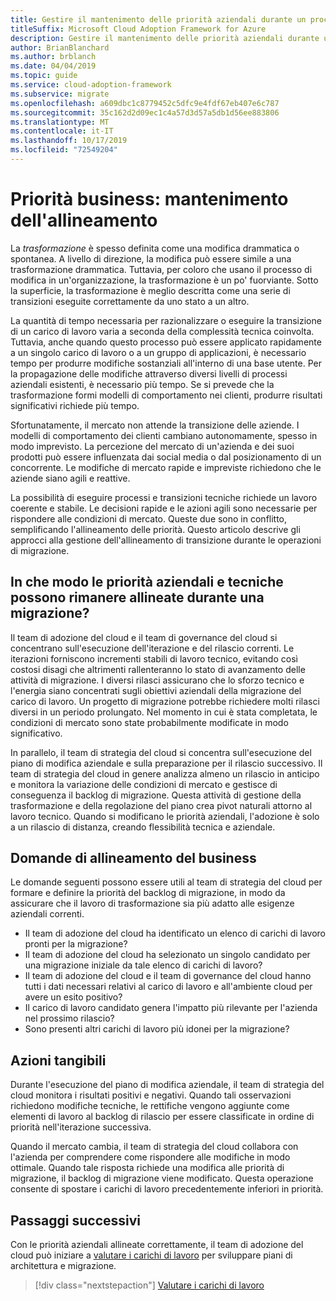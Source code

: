 ```yaml
---
title: Gestire il mantenimento delle priorità aziendali durante un processo di trasformazione a lungo termine
titleSuffix: Microsoft Cloud Adoption Framework for Azure
description: Gestire il mantenimento delle priorità aziendali durante un processo di trasformazione a lungo termine.
author: BrianBlanchard
ms.author: brblanch
ms.date: 04/04/2019
ms.topic: guide
ms.service: cloud-adoption-framework
ms.subservice: migrate
ms.openlocfilehash: a609dbc1c8779452c5dfc9e4fdf67eb407e6c787
ms.sourcegitcommit: 35c162d2d09ec1c4a57d3d57a5db1d56ee883806
ms.translationtype: MT
ms.contentlocale: it-IT
ms.lasthandoff: 10/17/2019
ms.locfileid: "72549204"
---
```

# <a name="business-priorities-maintaining-alignment"></a>Priorità business: mantenimento dell'allineamento

La *trasformazione* è spesso definita come una modifica drammatica o spontanea. A livello di direzione, la modifica può essere simile a una trasformazione drammatica. Tuttavia, per coloro che usano il processo di modifica in un'organizzazione, la trasformazione è un po' fuorviante. Sotto la superficie, la trasformazione è meglio descritta come una serie di transizioni eseguite correttamente da uno stato a un altro.

La quantità di tempo necessaria per razionalizzare o eseguire la transizione di un carico di lavoro varia a seconda della complessità tecnica coinvolta. Tuttavia, anche quando questo processo può essere applicato rapidamente a un singolo carico di lavoro o a un gruppo di applicazioni, è necessario tempo per produrre modifiche sostanziali all'interno di una base utente. Per la propagazione delle modifiche attraverso diversi livelli di processi aziendali esistenti, è necessario più tempo. Se si prevede che la trasformazione formi modelli di comportamento nei clienti, produrre risultati significativi richiede più tempo.

Sfortunatamente, il mercato non attende la transizione delle aziende. I modelli di comportamento dei clienti cambiano autonomamente, spesso in modo imprevisto. La percezione del mercato di un'azienda e dei suoi prodotti può essere influenzata dai social media o dal posizionamento di un concorrente. Le modifiche di mercato rapide e impreviste richiedono che le aziende siano agili e reattive.

La possibilità di eseguire processi e transizioni tecniche richiede un lavoro coerente e stabile. Le decisioni rapide e le azioni agili sono necessarie per rispondere alle condizioni di mercato. Queste due sono in conflitto, semplificando l'allineamento delle priorità. Questo articolo descrive gli approcci alla gestione dell'allineamento di transizione durante le operazioni di migrazione.

<!-- markdownlint-disable MD026 -->

## <a name="how-can-business-and-technical-priorities-stay-aligned-during-a-migration"></a>In che modo le priorità aziendali e tecniche possono rimanere allineate durante una migrazione?

Il team di adozione del cloud e il team di governance del cloud si concentrano sull'esecuzione dell'iterazione e del rilascio correnti. Le iterazioni forniscono incrementi stabili di lavoro tecnico, evitando così costosi disagi che altrimenti rallenteranno lo stato di avanzamento delle attività di migrazione. I diversi rilasci assicurano che lo sforzo tecnico e l'energia siano concentrati sugli obiettivi aziendali della migrazione del carico di lavoro. Un progetto di migrazione potrebbe richiedere molti rilasci diversi in un periodo prolungato. Nel momento in cui è stata completata, le condizioni di mercato sono state probabilmente modificate in modo significativo.

In parallelo, il team di strategia del cloud si concentra sull'esecuzione del piano di modifica aziendale e sulla preparazione per il rilascio successivo. Il team di strategia del cloud in genere analizza almeno un rilascio in anticipo e monitora la variazione delle condizioni di mercato e gestisce di conseguenza il backlog di migrazione. Questa attività di gestione della trasformazione e della regolazione del piano crea pivot naturali attorno al lavoro tecnico. Quando si modificano le priorità aziendali, l'adozione è solo a un rilascio di distanza, creando flessibilità tecnica e aziendale.

## <a name="business-alignment-questions"></a>Domande di allineamento del business

Le domande seguenti possono essere utili al team di strategia del cloud per formare e definire la priorità del backlog di migrazione, in modo da assicurare che il lavoro di trasformazione sia più adatto alle esigenze aziendali correnti.

- Il team di adozione del cloud ha identificato un elenco di carichi di lavoro pronti per la migrazione?
- Il team di adozione del cloud ha selezionato un singolo candidato per una migrazione iniziale da tale elenco di carichi di lavoro?
- Il team di adozione del cloud e il team di governance del cloud hanno tutti i dati necessari relativi al carico di lavoro e all'ambiente cloud per avere un esito positivo?
- Il carico di lavoro candidato genera l'impatto più rilevante per l'azienda nel prossimo rilascio?
- Sono presenti altri carichi di lavoro più idonei per la migrazione?

## <a name="tangible-actions"></a>Azioni tangibili

Durante l'esecuzione del piano di modifica aziendale, il team di strategia del cloud monitora i risultati positivi e negativi. Quando tali osservazioni richiedono modifiche tecniche, le rettifiche vengono aggiunte come elementi di lavoro al backlog di rilascio per essere classificate in ordine di priorità nell'iterazione successiva.

Quando il mercato cambia, il team di strategia del cloud collabora con l'azienda per comprendere come rispondere alle modifiche in modo ottimale. Quando tale risposta richiede una modifica alle priorità di migrazione, il backlog di migrazione viene modificato. Questa operazione consente di spostare i carichi di lavoro precedentemente inferiori in priorità.

## <a name="next-steps"></a>Passaggi successivi

Con le priorità aziendali allineate correttamente, il team di adozione del cloud può iniziare a [valutare i carichi di lavoro](./evaluate.md) per sviluppare piani di architettura e migrazione.

> [!div class="nextstepaction"]
> [Valutare i carichi di lavoro](./evaluate.md)
